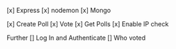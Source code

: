 [x] Express
[x] nodemon
[x] Mongo


[x] Create Poll
[x] Vote
[x] Get Polls
[x] Enable IP check


Further
[] Log In and Authenticate
[] Who voted